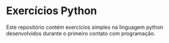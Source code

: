 # Exercícios Python

Este repositório contém exercícios simples na linguagem python desenvolvidos durante o primeiro contato com programação.
